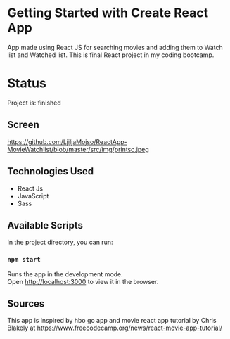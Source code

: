 # Getting Started with Create React App

App made using React JS for searching movies and adding them to Watch list and Watched list.
This is final React project in my coding bootcamp.

# Status
Project is: finished

## Screen
https://github.com/LjiljaMojso/ReactApp-MovieWatchlist/blob/master/src/img/printsc.jpeg

## Technologies Used
- React Js
- JavaScript
- Sass


## Available Scripts

In the project directory, you can run:

### `npm start`

Runs the app in the development mode.\
Open [http://localhost:3000](http://localhost:3000) to view it in the browser.

## Sources
This app is inspired by hbo go app and movie react app tutorial by Chris Blakely at https://www.freecodecamp.org/news/react-movie-app-tutorial/
